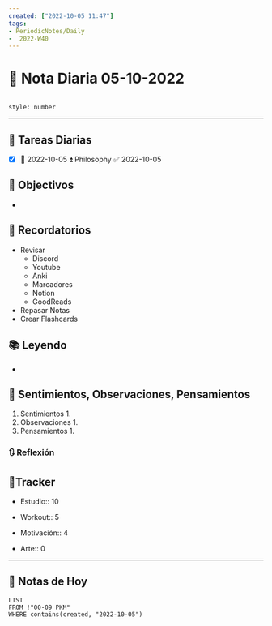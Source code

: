 ```yaml
---
created: ["2022-10-05 11:47"]
tags:
- PeriodicNotes/Daily
-  2022-W40
---
```


# 📅 Nota Diaria  05-10-2022
```toc

style: number

```

---
## 🔷 Tareas Diarias
- [x] 📅 2022-10-05 ⏫ Philosophy ✅ 2022-10-05

## 🎯 Objectivos
- 
## 📕 Recordatorios
- Revisar
	- Discord
	- Youtube
	- Anki
	- Marcadores
	- Notion
	- GoodReads
- Repasar Notas
- Crear Flashcards

## 📚 Leyendo
- 
## 💬 Sentimientos, Observaciones, Pensamientos 
1. Sentimientos
	1. 
2. Observaciones
	1. 
3. Pensamientos
	1. 
### 🔃 Reflexión

## 🔷Tracker

- Estudio:: 10

- Workout:: 5

- Motivación:: 4

- Arte:: 0
---

## 📅 Notas de Hoy
```dataview
LIST 
FROM !"00-09 PKM" 
WHERE contains(created, "2022-10-05")
```